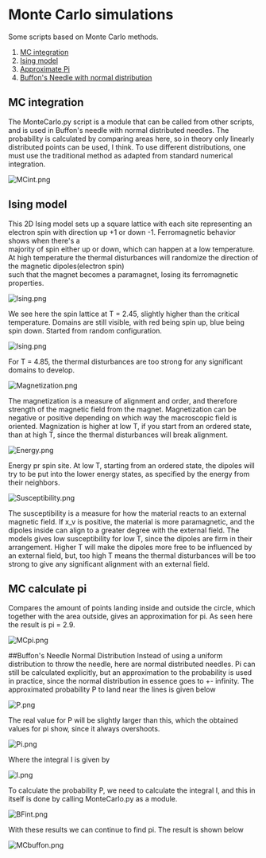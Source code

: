 # Monte Carlo simulations
Some scripts based on Monte Carlo methods.

1. [MC integration](https://github.com/mintDan/MonteCarlo#mc-integration)
2. [Ising model](https://github.com/mintDan/MonteCarlo#ising-model)
3. [Approximate Pi](https://github.com/mintDan/MonteCarlo#mc-calculate-pi)
4. [Buffon's Needle with normal distribution](https://github.com/mintDan/MonteCarlo#buffons-needle-normal-distribution)


## MC integration
The MonteCarlo.py script is a module that can be called from other scripts, and is used in Buffon's needle with normal distributed needles.
The probability is calculated by comparing areas here, so in theory only linearly distributed points can be used, I think. To use different distributions, one must 
use the traditional method as adapted from standard numerical integration. 

![MCint.png](https://github.com/mintDan/MonteCarlo/blob/master/figs/MCint.png)

## Ising model
This 2D Ising model sets up a square lattice with each site representing an electron spin with direction up +1 or down -1. Ferromagnetic behavior shows when there's a  
majority of spin either up or down, which can happen at a low temperature. At high temperature the thermal disturbances will randomize the direction of the magnetic dipoles(electron spin)  
such that the magnet becomes a paramagnet, losing its ferromagnetic properties.

![Ising.png](https://github.com/mintDan/MonteCarlo/blob/master/figs/Ising2.45.png)  

We see here the spin lattice at T = 2.45, slightly higher than the critical temperature. Domains are still visible, with red being spin up, blue being spin down.
Started from random configuration.

![Ising.png](https://github.com/mintDan/MonteCarlo/blob/master/figs/Ising4.85.png)  

For T = 4.85, the thermal disturbances are too strong for any significant domains to develop.


![Magnetization.png](https://github.com/mintDan/MonteCarlo/blob/master/figs/Magnetization.png)  

The magnetization is a measure of alignment and order, and therefore strength of the magnetic field from the magnet. Magnetization can be negative or positive depending on which way the macroscopic field is oriented.
Magnization is higher at low T, if you start from an ordered state, than at high T, since the thermal disturbances will break alignment.


![Energy.png](https://github.com/mintDan/MonteCarlo/blob/master/figs/Energy.png)  

Energy pr spin site. At low T, starting from an ordered state, the dipoles will try to be put into the lower energy states, as specified by the energy from their neighbors.


![Susceptibility.png](https://github.com/mintDan/MonteCarlo/blob/master/figs/Susceptibility.png)  

The susceptibility is a measure for how the material reacts to an external magnetic field. If x_v is positive, the material is more paramagnetic, and the dipoles inside can align to a greater degree
with the external field. The models gives low susceptibility for low T, since the dipoles are firm in their arrangement. Higher T will make the dipoles more free to be influenced by an external field, but,
too high T means the thermal disturbances will be too strong to give any significant alignment with an external field.



## MC calculate pi
Compares the amount of points landing inside and outside the circle, which together with the area outside, gives an approximation for pi.
As seen here the result is pi = 2.9.

![MCpi.png](https://github.com/mintDan/MonteCarlo/blob/master/figs/MCpi.png)

##Buffon's Needle Normal Distribution
Instead of using a uniform distribution to throw the needle, here are normal distributed needles. 
Pi can still be calculated explicitly, but an approximation to the probability is used in practice, since the normal distribution in essence goes to +- infinity.
The approximated probability P to land near the lines is given below

![P.png](https://github.com/mintDan/MonteCarlo/blob/master/figs/P.png)

The real value for P will be slightly larger than this, which the obtained values for pi show, since it always overshoots.

![Pi.png](https://github.com/mintDan/MonteCarlo/blob/master/figs/Pi.png)

Where the integral I is given by

![I.png](https://github.com/mintDan/MonteCarlo/blob/master/figs/I.png)

To calculate the probability P, we need to calculate the integral I, and this in itself is done by calling MonteCarlo.py as a module.

![BFint.png](https://github.com/mintDan/MonteCarlo/blob/master/figs/BFint.png)

With these results we can continue to find pi. The result is shown below

![MCbuffon.png](https://github.com/mintDan/MonteCarlo/blob/master/figs/MCBuffonGauss.png)
